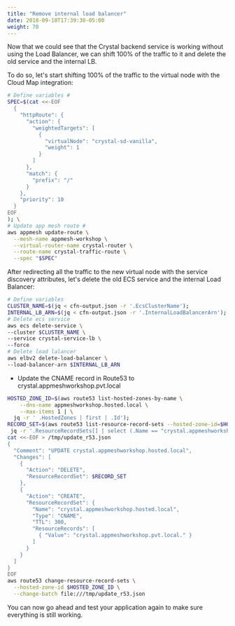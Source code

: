 ```yaml
---
title: "Remove internal load balancer"
date: 2018-09-18T17:39:30-05:00
weight: 70
---
```


Now that we could see that the Crystal backend service is working without using the Load Balancer, we can shift 100% of the traffic to it and delete the old service and the internal LB.

To do so, let's start shifting 100% of the traffic to the virtual node with the Cloud Map integration:

```bash
# Define variables #
SPEC=$(cat <<-EOF
  { 
    "httpRoute": {
      "action": { 
        "weightedTargets": [
          {
            "virtualNode": "crystal-sd-vanilla",
            "weight": 1
          }
        ]
      },
      "match": {
        "prefix": "/"
      }
    },
    "priority": 10
  }
EOF
); \
# Update app mesh route #
aws appmesh update-route \
  --mesh-name appmesh-workshop \
  --virtual-router-name crystal-router \
  --route-name crystal-traffic-route \
  --spec "$SPEC"
```

After redirecting all the traffic to the new virtual node with the service discovery attributes, let's delete the old ECS service and the internal Load Balancer:

```bash
# Define variables
CLUSTER_NAME=$(jq < cfn-output.json -r '.EcsClusterName');
INTERNAL_LB_ARN=$(jq < cfn-output.json -r '.InternalLoadBalancerArn');
# Delete ecs service
aws ecs delete-service \
--cluster $CLUSTER_NAME \
--service crystal-service-lb \
--force
# Delete load lalancer
aws elbv2 delete-load-balancer \
--load-balancer-arn $INTERNAL_LB_ARN
```

* Update the CNAME record in Route53 to crystal.appmeshworkshop.pvt.local

```bash
HOSTED_ZONE_ID=$(aws route53 list-hosted-zones-by-name \
    --dns-name appmeshworkshop.hosted.local \
    --max-items 1 | \
  jq -r ' .HostedZones | first | .Id');
RECORD_SET=$(aws route53 list-resource-record-sets --hosted-zone-id=$HOSTED_ZONE_ID | \
 jq -r '.ResourceRecordSets[] | select (.Name == "crystal.appmeshworkshop.hosted.local.")');
cat <<-EOF > /tmp/update_r53.json
{
  "Comment": "UPDATE crystal.appmeshworkshop.hosted.local",
  "Changes": [
    {
      "Action": "DELETE",
      "ResourceRecordSet": $RECORD_SET
    },
    {
      "Action": "CREATE",
      "ResourceRecordSet": {
        "Name": "crystal.appmeshworkshop.hosted.local",
        "Type": "CNAME",
        "TTL": 300,
        "ResourceRecords": [
          { "Value": "crystal.appmeshworkshop.pvt.local." }
        ]
      }
    }
  ]
}
EOF
aws route53 change-resource-record-sets \
  --hosted-zone-id $HOSTED_ZONE_ID \
  --change-batch file:///tmp/update_r53.json
```

You can now go ahead and test your application again to make sure everything is still working.

